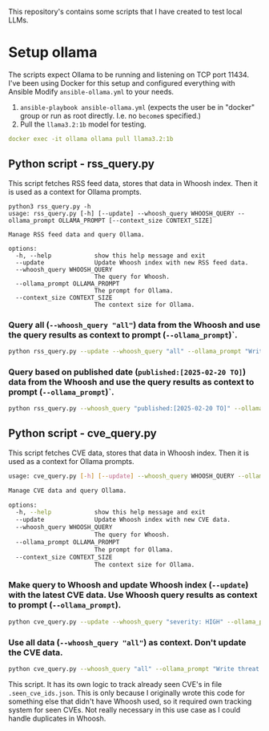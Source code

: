 This repository's contains some scripts that I have created to test local LLMs. 

# Setup ollama

The scripts expect Ollama to be running and listening on TCP port 11434. I've been using Docker for this setup and configured everything with Ansible
Modify `ansible-ollama.yml` to your needs.

1. `ansible-playbook ansible-ollama.yml` (expects the user be in "docker" group or run as root directly. I.e. no `become`s specified.)
2. Pull the `llama3.2:1b` model for testing.

```yaml
docker exec -it ollama ollama pull llama3.2:1b
```

## Python script - rss_query.py


This script fetches RSS feed data, stores that data in Whoosh index. Then it is used as a context for Ollama prompts.

```
python3 rss_query.py -h
usage: rss_query.py [-h] [--update] --whoosh_query WHOOSH_QUERY --ollama_prompt OLLAMA_PROMPT [--context_size CONTEXT_SIZE]

Manage RSS feed data and query Ollama.

options:
  -h, --help            show this help message and exit
  --update              Update Whoosh index with new RSS feed data.
  --whoosh_query WHOOSH_QUERY
                        The query for Whoosh.
  --ollama_prompt OLLAMA_PROMPT
                        The prompt for Ollama.
  --context_size CONTEXT_SIZE
                        The context size for Ollama.
```

### Query all (`--whoosh_query "all"`) data from the Whoosh and use the query results as context to prompt (`--ollama_prompt`)`.

```bash
python rss_query.py --update --whoosh_query "all" --ollama_prompt "Write a summary of the latest Hacker News articles." --context_size 128000
```

### Query based on published date (`published:[2025-02-20 TO]`) data from the Whoosh and use the query results as context to prompt (`--ollama_prompt`)`.

```bash
python rss_query.py --whoosh_query "published:[2025-02-20 TO]" --ollama_prompt "Summarize recent Hacker News articles." --context_size 2048
```

## Python script - cve_query.py

This script fetches CVE data, stores that data in Whoosh index. Then it is used as a context for Ollama prompts.

```bash
usage: cve_query.py [-h] [--update] --whoosh_query WHOOSH_QUERY --ollama_prompt OLLAMA_PROMPT [--context_size CONTEXT_SIZE]

Manage CVE data and query Ollama.

options:
  -h, --help            show this help message and exit
  --update              Update Whoosh index with new CVE data.
  --whoosh_query WHOOSH_QUERY
                        The query for Whoosh.
  --ollama_prompt OLLAMA_PROMPT
                        The prompt for Ollama.
  --context_size CONTEXT_SIZE
                        The context size for Ollama.
```

### Make query to Whoosh and update Whoosh index (`--update`)  with the latest CVE data. Use Whoosh query results as context to prompt (`--ollama_prompt`).

```bash
python cve_query.py --update --whoosh_query "severity: HIGH" --ollama_prompt "What software is recently affected by high vulnerablities based on the given context?"
```

### Use all data (`--whoosh_query "all"`) as context. Don't update the CVE data.

```bash
python cve_query.py --whoosh_query "all" --ollama_prompt "Write threat intellignece report based on the given context"
```

This script. It has its own logic to track already seen CVE's in file `.seen_cve_ids.json`. This is only because I originally wrote this code for something else that didn't have Whoosh used, so it required own tracking system for seen CVEs.
Not really necessary in this use case as I could handle duplicates in Whoosh.
